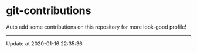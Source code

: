 # git-contributions

Auto add some contributions on this repository for more look-good profile!

---

Update at 2020-01-16 22:35:36

